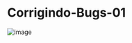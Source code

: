 # Corrigindo-Bugs-01
![image](https://github.com/rafadonas/Corrigindo-Bugs-01/assets/157045581/d6e9de0d-6ff2-4734-abae-8263ff3b640d)
